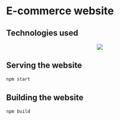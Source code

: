 # E-commerce website
## Technologies used
<p align="center">
  <a href="https://skillicons.dev">
    <img src="https://skillicons.dev/icons?i=js,react,graphql,php,mysql,apollo" />
  </a>
</p>

## Serving the website
```sh
npm start
```
## Building the website
```sh
npm build
```
